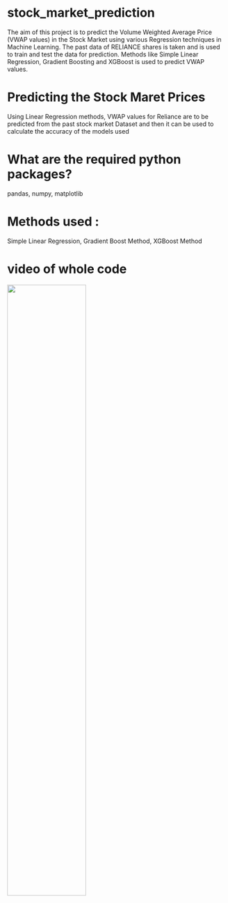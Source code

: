 # stock_market_prediction

The aim of this project is to predict the Volume Weighted Average Price (VWAP values) in the Stock Market using various Regression techniques in Machine Learning. The past data of RELIANCE shares is taken and is used to train and test the data for prediction. Methods like Simple Linear Regression, Gradient Boosting and XGBoost is used to predict VWAP values.

# Predicting the Stock Maret Prices

Using Linear Regression methods, VWAP values for Reliance are to be predicted from the past stock market Dataset and then it can be used to calculate the accuracy of the models used

# What are the required python packages?

pandas,
numpy,
matplotlib

# Methods used :

Simple Linear Regression,
Gradient Boost Method,
XGBoost Method


# video of whole code

[<img src="https://www.phoneworld.com.pk/wp-content/uploads/2020/08/youtube-cover-photo.jpg" width="60%">](https://youtu.be/iP8Pl2x4m0)
